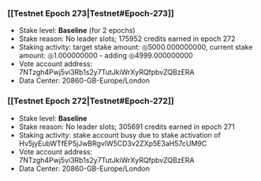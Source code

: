 ### [[Testnet Epoch 273|Testnet#Epoch-273]]
* Stake level: **Baseline** (for 2 epochs)
* Stake reason: No leader slots; 175952 credits earned in epoch 272
* Staking activity: target stake amount: ◎5000.000000000, current stake amount: ◎1.000000000 - adding ◎4999.000000000
* Vote account address: 7NTzgh4Pwj5vi3Rb1s2y7TutJkiWrXyRQfpbvZQBzERA
* Data Center: 20860-GB-Europe/London
### [[Testnet Epoch 272|Testnet#Epoch-272]]
* Stake level: **Baseline**
* Stake reason: No leader slots; 305691 credits earned in epoch 271
* Staking activity: stake account busy due to stake activation of Hv5jyEubWTfEP5jJwBRgviW5CD3v2ZXp5E3aH57cUM9C
* Vote account address: 7NTzgh4Pwj5vi3Rb1s2y7TutJkiWrXyRQfpbvZQBzERA
* Data Center: 20860-GB-Europe/London